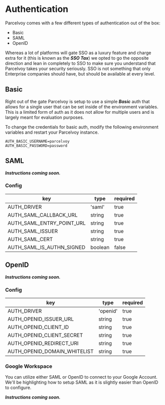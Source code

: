 # Authentication
Parcelvoy comes with a few different types of authentication out of the box:
- Basic
- SAML
- OpenID

Whereas a lot of platforms will gate SSO as a luxury feature and charge extra for it (this is known as the ***SSO Tax***) we opted to go the opposite direction and lean in completely to SSO to make sure you understand that Parcelvoy takes your security seriously. SSO is not something that only Enterprise companies should have, but should be available at every level.

## Basic
Right out of the gate Parcelvoy is setup to use a simple ***Basic*** auth that allows for a single user that can be set inside of the environment variables. This is a limited form of auth as it does not allow for multiple users and is largely meant for evaluation purposes.

To change the credentials for basic auth, modify the following environment variables and restart your Parcelvoy instance.
```
AUTH_BASIC_USERNAME=parcelvoy
AUTH_BASIC_PASSWORD=password
```


## SAML
***Instructions coming soon.***

### Config
| key | type | required |
|--|--|--|
| AUTH_DRIVER | 'saml' | true |
| AUTH_SAML_CALLBACK_URL | string | true |
| AUTH_SAML_ENTRY_POINT_URL | string | true |
| AUTH_SAML_ISSUER | string | true |
| AUTH_SAML_CERT | string | true |
| AUTH_SAML_IS_AUTHN_SIGNED | boolean | false |

## OpenID
***Instructions coming soon.***

### Config
| key | type | required |
|--|--|--|
| AUTH_DRIVER | 'openid' | true |
| AUTH_OPENID_ISSUER_URL | string | true |
| AUTH_OPENID_CLIENT_ID | string | true |
| AUTH_OPENID_CLIENT_SECRET | string | true |
| AUTH_OPENID_REDIRECT_URI | string | true |
| AUTH_OPENID_DOMAIN_WHITELIST | string | true |

### Google Workspace
You can utilize either SAML or OpenID to connect to your Google Account. We'll be highlighting how to setup SAML as it is slightly easier than OpenID to configure.

***Instructions coming soon.***

